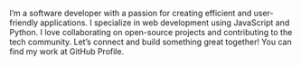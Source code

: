 I’m a software developer with a passion for creating efficient and user-friendly applications. I specialize in web development using JavaScript and Python.
I love collaborating on open-source projects and contributing to the tech community.
Let’s connect and build something great together! You can find my work at GitHub Profile.
